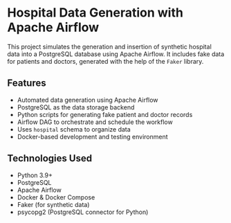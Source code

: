 # Hospital Data Generation with Apache Airflow

This project simulates the generation and insertion of synthetic hospital data into a PostgreSQL database using Apache Airflow. It includes fake data for patients and doctors, generated with the help of the `Faker` library.

## Features

- Automated data generation using Apache Airflow
- PostgreSQL as the data storage backend
- Python scripts for generating fake patient and doctor records
- Airflow DAG to orchestrate and schedule the workflow
- Uses `hospital` schema to organize data
- Docker-based development and testing environment

## Technologies Used

- Python 3.9+
- PostgreSQL
- Apache Airflow
- Docker & Docker Compose
- Faker (for synthetic data)
- psycopg2 (PostgreSQL connector for Python)


#


